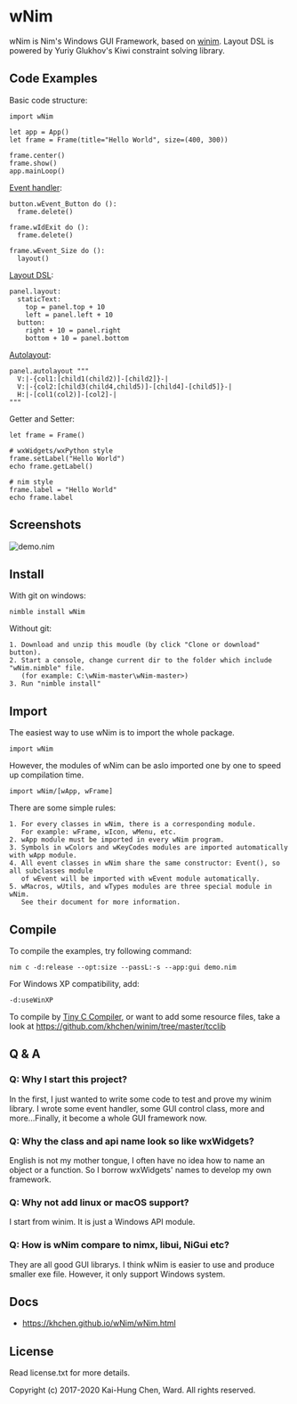 # wNim

wNim is Nim's Windows GUI Framework, based on [winim](https://github.com/khchen/winim).
Layout DSL is powered by Yuriy Glukhov's Kiwi constraint solving library.

## Code Examples
Basic code structure:
```nimrod
import wNim

let app = App()
let frame = Frame(title="Hello World", size=(400, 300))

frame.center()
frame.show()
app.mainLoop()
```

[Event handler](https://khchen.github.io/wNim/wEvent.html):
```nimrod
button.wEvent_Button do ():
  frame.delete()

frame.wIdExit do ():
  frame.delete()

frame.wEvent_Size do ():
  layout()
```

[Layout DSL](https://khchen.github.io/wNim/wResizable.html):
```nimrod
panel.layout:
  staticText:
    top = panel.top + 10
    left = panel.left + 10
  button:
    right + 10 = panel.right
    bottom + 10 = panel.bottom
```

[Autolayout](https://khchen.github.io/wNim/autolayout.html):
```nimrod
panel.autolayout """
  V:|-{col1:[child1(child2)]-[child2]}-|
  V:|-{col2:[child3(child4,child5)]-[child4]-[child5]}-|
  H:|-[col1(col2)]-[col2]-|
"""
```

Getter and Setter:
```nimrod
let frame = Frame()

# wxWidgets/wxPython style
frame.setLabel("Hello World")
echo frame.getLabel()

# nim style
frame.label = "Hello World"
echo frame.label
```

## Screenshots
![demo.nim](https://github.com/khchen/wNim/blob/master/docs/images/screenshot.png)

## Install
With git on windows:

    nimble install wNim

Without git:

    1. Download and unzip this moudle (by click "Clone or download" button).
    2. Start a console, change current dir to the folder which include "wNim.nimble" file.
       (for example: C:\wNim-master\wNim-master>)
    3. Run "nimble install"

## Import
The easiest way to use wNim is to import the whole package.

```nimrod
import wNim
```

However, the modules of wNim can be aslo imported one by one  to speed up compilation time.

```nimrod
import wNim/[wApp, wFrame]
```

There are some simple rules:

    1. For every classes in wNim, there is a corresponding module.
       For example: wFrame, wIcon, wMenu, etc.
    2. wApp module must be imported in every wNim program.
    3. Symbols in wColors and wKeyCodes modules are imported automatically with wApp module.
    4. All event classes in wNim share the same constructor: Event(), so all subclasses module
       of wEvent will be imported with wEvent module automatically.
    5. wMacros, wUtils, and wTypes modules are three special module in wNim.
       See their document for more information.

## Compile
To compile the examples, try following command:

    nim c -d:release --opt:size --passL:-s --app:gui demo.nim

For Windows XP compatibility, add:

    -d:useWinXP

To compile by [Tiny C Compiler](https://bellard.org/tcc/), or want to add some resource files, take a look at https://github.com/khchen/winim/tree/master/tcclib

## Q & A
### Q: Why I start this project?
In the first, I just wanted to write some code to test and prove my winim library.
I wrote some event handler, some GUI control class, more and more...Finally, it
become a whole GUI framework now.

### Q: Why the class and api name look so like wxWidgets?
English is not my mother tongue, I often have no idea how to name an object or
a function. So I borrow wxWidgets' names to develop my own framework.

### Q: Why not add linux or macOS support?
I start from winim. It is just a Windows API module.

### Q: How is wNim compare to nimx, libui, NiGui etc?
They are all good GUI librarys. I think wNim is easier to use and produce smaller exe file.
However, it only support Windows system.

## Docs
* https://khchen.github.io/wNim/wNim.html

## License
Read license.txt for more details.

Copyright (c) 2017-2020 Kai-Hung Chen, Ward. All rights reserved.
